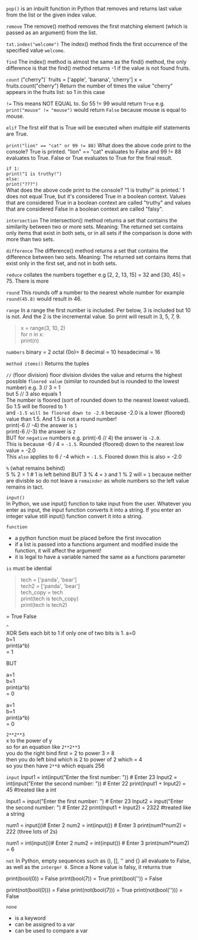 `pop()` 
is an inbuilt function in Python that removes and returns last value from the list or the given index value.

`remove` 
The remove() method removes the first matching element (which is passed as an argument) from the list.

`txt.index("welcome")` 
The index() method finds the first occurrence of the specified value `welcome`.

`find`
The index() method is almost the same as the find() method, the only difference is that the find() method returns -1 if the value is not found
fruits.

`count`
("cherry")` fruits = ['apple', 'banana', 'cherry']
x = fruits.count("cherry")
Return the number of times the value "cherry" appears in the fruits list: so 1 in this case

`!=`
This means NOT EQUAL to. So 55 != 99 would return `True`
e.g. `print("mouse" != "mouse")` would return `False` because mouse is equal to mouse.

`elif`
The first elif that is True will be executed when multiple elif statements are True.

`print("lion" == "cat" or 99 != 88)`
What does the above code print to the console? True is printed. "lion" == "cat" evaluates to False and 99 != 88 evaluates to True. False or True evaluates to True for the final result.

`if 1:`  
    `print("1 is truthy!")`  
`else:`  
    `print("???")`  
What does the above code print to the console? "1 is truthy!" is printed.' 1 does not equal True, but it's considered True in a boolean context. Values that are considered True in a boolean context are called "truthy" and values that are considered False in a boolean context are called "falsy".

`intersection`
The intersection() method returns a set that contains the similarity between two or more sets. Meaning: The returned set contains only items that exist in both sets, or in all sets if the comparison is done with more than two sets.

`difference`
The difference() method returns a set that contains the difference between two sets. Meaning: The returned set contains items that exist only in the first set, and not in both sets.

`reduce`
collates the numbers together e.g [2, 2, 13, 15] = 32 and [30, 45] = 75. There is more

`round`
This rounds off a number to the nearest whole number for example `round(45.8)` would result in 46.

`range`
In a range the first number is included. Per below, 3 is included but 10 is not. And the 2 is the incremental value. So print will result in 3, 5, 7, 9.  
>x = range(3, 10, 2)  
for n in x:  
print(n)

`numbers`
binary = 2
octal (0o)= 8
decimal = 10
hexadecimal = 16

`method items()`
Returns the tuples

`//` (floor division)
floor division divides the value and returns the highest possible `floored value` (similar to rounded but is rounded to the lowest number) 
e.g. 3 // 3 = 1  
but 5 // 3 also equals 1  
The number is floored (sort of rounded down to the nearest lowest valued).
So 1.5 will be floored to 1  
and `-1.5 will be floored down to -2.0` because -2.0 is a lower (floored) value than 1.5. And 1.5 is not a round number!  
print(-6 // -4) the answer is `1`  
print(-6 //-3) the answer is `2`  
BUT for `negative` numbers e.g. print(-6 // 4) the answer is `-2.0`.  
This is because -6 / 4 = `-1.5`. Rounded (floored) down to the nearest low value = -2.0  
This `also` applies to 6 / -4 which = `-1.5`. Floored down this is also = -2.0  

`%` (what remains behind)  
5 % 2 = 1   # 1 is left behind
BUT 3 % 4 = `3` and 1 % 2 will = `1` because neither are divisble so do not leave a `remainder` as whole numbers so the left value remains in tact.

`input()`  
In Python, we use input() function to take input from the user. Whatever you enter as input, the input function converts it into a string. If you enter an integer value still input() function convert it into a string.  

`function`
- a python function must be placed before the first invocation
- if a list is passed into a functions argument and modified inside the function, it will affect the argument!  
- it is legal to have a variable named the same as a functions parameter

`is`
must be idential

>tech = ['panda', 'bear']  
tech2 = ['panda', 'bear']  
tech_copy = tech  
print(tech is tech_copy)  
print(tech is tech2)  

= True
  False

`^`  
XOR	Sets each bit to 1 if only one of two bits is 1.
a=0  
b=1  
print(a^b)  
= 1  

BUT  

a=1  
b=1  
print(a^b)  
= 0  

a=1  
b=1  
print(a^b)  
= 0  

`2**2**3`  
x to the power of y  
so for an equation like `2**2**3`  
you do the right bind first = 2 to power 3 = 8  
then you do left bind which is 2 to power of 2 which = 4  
so you then have `2**8` which equals 256  

`input`
Input1 = int(input("Enter the first number: ")) # Enter 23
Input2 = int(input("Enter the second number: ")) # Enter 22
print(Input1 + Input2)
= 45 #treated like a int

Input1 = input("Enter the first number: ") # Enter 23
Input2 = input("Enter the second number: ") # Enter 22
print(Input1 + Input2)
= 2322 #treated like a string

num1 = input())# Enter 2
num2 = int(input()) # Enter 3
print(num1*num2)
= 222 (three lots of 2s)

num1 = int(input())# Enter 2
num2 = int(input()) # Enter 3
print(num1*num2)
= 6

`not`
In Python, empty sequences such as (), [], '' and {} all evaluate to False, as well as the `interger 0`.
Since a None value is falsy, it returns true

print(bool(0))  = False
print(bool(7))  = True
print(bool('')) = False

print(not(bool(0)))  = False
print(not(bool(7)))  = True
print(not(bool(''))) = False

`none`
- is a keyword
- can be assigned to a var
- can be used to compare a var

